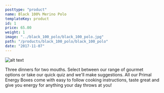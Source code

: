 ```yaml
---
posttype: "product"
name: Black 100% Merino Polo
templateKey: product
id: 1
price: 65.00
weight: 1
image: "../black_100_polo/black_100_polo.jpg"
path: "/products/black_100_polo/black_100_polo"
date: "2017-11-07"
---
```


![alt text](/products/black_100_polo/black_100_polo.jpg)

Three dinners for two mouths. Select between our range of gourmet options or take our quick quiz and we'll make suggestions. All our Primal Energy Boxes come with easy to follow cooking instructions, taste great and give you energy for anything your day throws at you!
